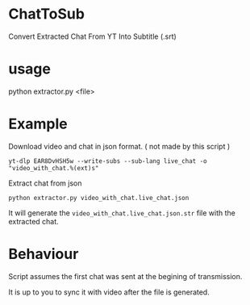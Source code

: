 # ChatToSub
Convert Extracted Chat From YT Into Subtitle (.srt)

# usage 
python extractor.py \<file\>
  
# Example
Download video and chat in json format. ( not made by this script )
```
yt-dlp EAR8DvHSH5w --write-subs --sub-lang live_chat -o "video_with_chat.%(ext)s"
```

Extract chat from json
```
python extractor.py video_with_chat.live_chat.json
```

It will generate the `video_with_chat.live_chat.json.str` file with the extracted chat.

# Behaviour

Script assumes the first chat was sent at the begining of transmission. 

It is up to you to sync it with video after the file is generated.
